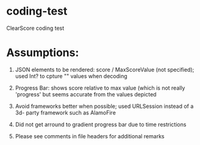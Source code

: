 # coding-test
ClearScore coding test

Assumptions:
============

1. JSON elements to be rendered: score / MaxScoreValue (not specified);
   used Int? to cpture "<null>" values when decoding

2. Progress Bar: shows score relative to max value (which is not really
   'progress' but seems accurate from the values depicted

3. Avoid frameworks better when possible; used URLSession instead of a 3d-
   party framework such as AlamoFire

4. Did not get arround to gradient progress bar due to time restrictions

5. Please see comments in file headers for additional remarks
